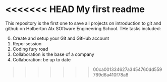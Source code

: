 <<<<<<< HEAD
My first readme
=======
This repository is the first one to save all projects on introduction to git and github on Holberton Alx SOftware Engineering School. THe tasks included:

0. Create and setup your Git and GitHub account
1. Repo-session
2. Coding fury road
3. Collaboration is the base of a company
4. Collaboration: be up to date 
>>>>>>> 00ca001334627a3454760dd559769d6a410f78a8
